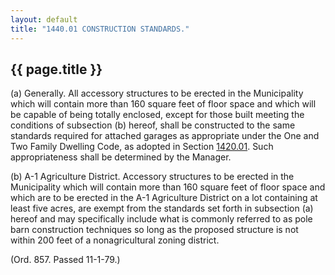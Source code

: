 ```yaml
---
layout: default 
title: "1440.01 CONSTRUCTION STANDARDS."
---
```


{{ page.title }}
----------------

​(a) Generally. All accessory structures to be erected in the
Municipality which will contain more than 160 square feet of floor space
and which will be capable of being totally enclosed, except for those
built meeting the conditions of subsection (b) hereof, shall be
constructed to the same standards required for attached garages as
appropriate under the One and Two Family Dwelling Code, as adopted in
Section [1420.01](5654ad2a.html). Such appropriateness shall be
determined by the Manager.

​(b) A-1 Agriculture District. Accessory structures to be erected in the
Municipality which will contain more than 160 square feet of floor space
and which are to be erected in the A-1 Agriculture District on a lot
containing at least five acres, are exempt from the standards set forth
in subsection (a) hereof and may specifically include what is commonly
referred to as pole barn construction techniques so long as the proposed
structure is not within 200 feet of a nonagricultural zoning district.

(Ord. 857. Passed 11-1-79.)
